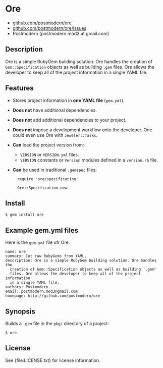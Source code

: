 # Ore

* [github.com/postmodern/ore](http://github.com/postmodern/ore)
* [github.com/postmodern/ore/issues](http://github.com/postmodern/ore/issues)
* Postmodern (postmodern.mod3 at gmail.com)

## Description

Ore is a simple RubyGem building solution. Ore handles the creation of
`Gem::Specification` objects as well as building `.gem` files. Ore allows
the developer to keep all of the project information in a single YAML file.

## Features

* Stores project information in **one YAML file** (`gem.yml`).
* **Does not** have additional dependencies.
* **Does not** add additional dependencies to your project.
* **Does not** impose a development workflow onto the developer. One could
  even use Ore with `Jeweler::Tasks`.
* **Can** load the project version from:
  * `VERSION` or `VERSION.yml` files.
  * `VERSION` constants or `Version` modules defined in a `version.rb` file.
* **Can** be used in traditional `.gemspec` files:

        require 'ore/specification'
        
        Ore::Specification.new

## Install

    $ gem install ore

## Example gem.yml files

Here is the `gem.yml` file ofr Ore:

    name: ore
    summary: Cut raw RubyGems from YAML.
    description: Ore is a simple RubyGem building solution. Ore handles the
      creation of Gem::Specification objects as well as building '.gem'
      files. Ore allows the developer to keep all of the project information
      in a single YAML file.
    authors: Postmodern
    email: postmodern.mod3@gmail.com
    homepage: http://github.com/postmodern/ore

## Synopsis

Builds a `.gem` file in the `pkg/` directory of a project:

    $ ore

## License

See {file:LICENSE.txt} for license information.

